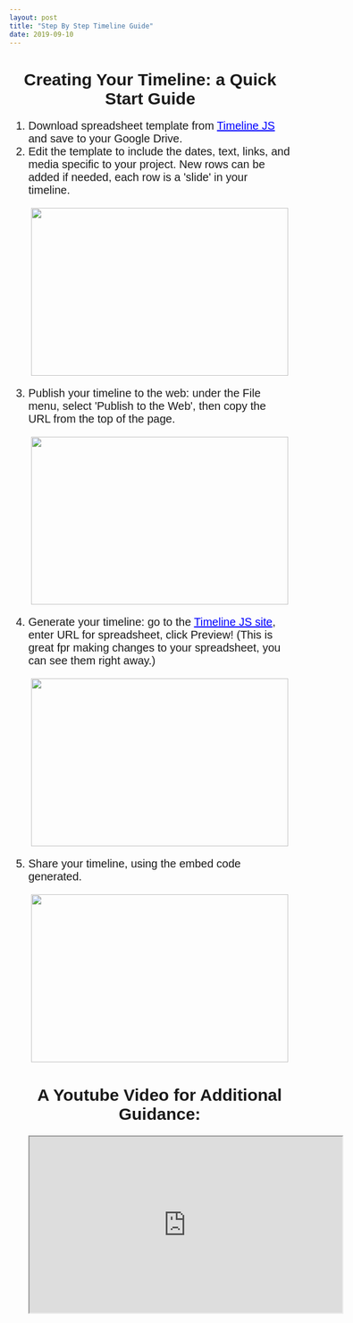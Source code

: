 ```yaml
---
layout: post
title: "Step By Step Timeline Guide"
date: 2019-09-10
---
```

<html>
<body>
<h1 style="font-family:Arial;font-size:30px;strong;text-align:center;">Creating Your Timeline: a Quick Start Guide</h1>
        <ol style="font-size:20px;">
            <li style="font-family:Arial;font-size:20px;">Download spreadsheet template from <a style="color:blue;" href="https://timeline.knightlab.com">Timeline JS</a> and save to your Google Drive.</li>
            <li style="font-family:Arial;font-size:20px;">Edit the template to include the dates, text, links, and media specific to your project. New rows can be added if needed, each row is a 'slide' in your timeline.</li>
<p align="center">
  <img width="460" height="300" src="https://user-images.githubusercontent.com/54911846/65171459-ec4c3b80-da18-11e9-9370-f497b842a0ec.png">
</p>
            <li style="font-family:Arial;font-size:20px;">Publish your timeline to the web: under the File menu, select 'Publish to the Web', then copy the URL from the top of the page.</li>
<p align="center">
    <img width="460" height="300" src="https://user-images.githubusercontent.com/54911846/65171766-a643a780-da19-11e9-8da3-388053e23768.png">
</p>
            <li style="font-family:Arial;font-size:20px;">Generate your timeline: go to the <a style="color:blue" href="https://timeline.knightlab.com/">Timeline JS site</a>, enter URL for spreadsheet, click Preview! (This is great fpr making changes to your spreadsheet, you can see them right away.)</li>
<p align="center">
    <img width="460" height="300" src="https://user-images.githubusercontent.com/54911846/65171994-29fd9400-da1a-11e9-8501-584bffc6f392.png">
</p>
            <li style="font-family:Arial;font-size:20px;">Share your timeline, using the embed code generated.</li>
<p align="center">
    <img width="460" height="300" src="https://user-images.githubusercontent.com/54911846/65172139-78ab2e00-da1a-11e9-850b-2baf7eca5aac.png">
</p>               
        <h1 style="font-family:Arial;font-size:30px;strong;text-align:center;">A Youtube Video for Additional Guidance:</h1>
<p align="center">
    <iframe width="560" height="315" src="https://www.youtube.com/embed/FKjgibiAN2Q"></iframe>
</p>








